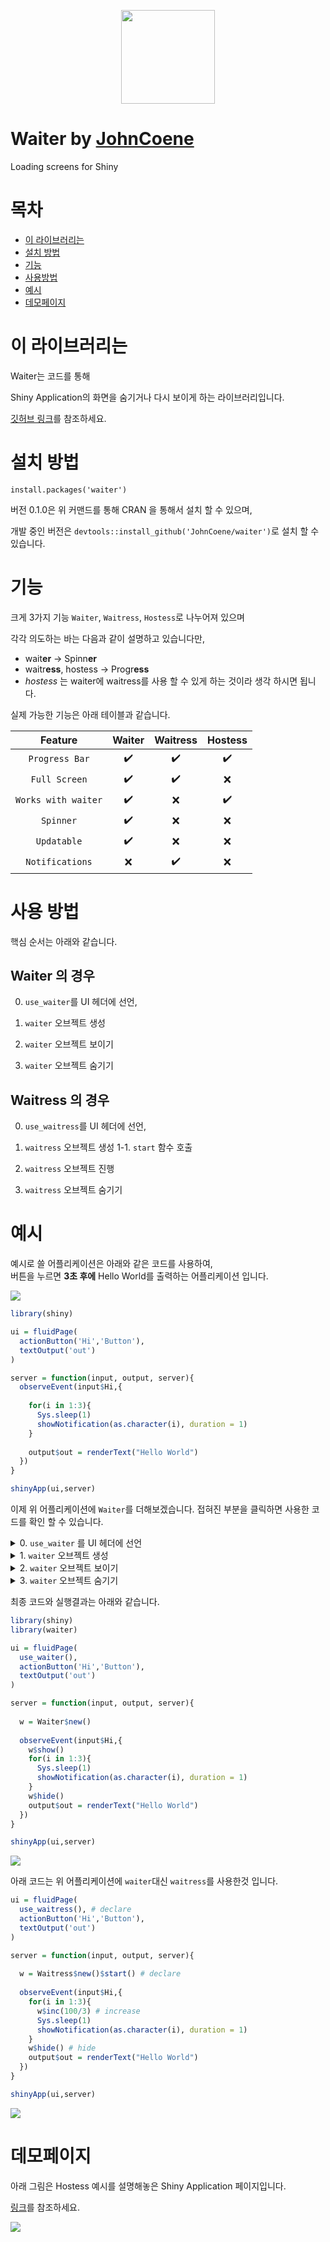 <p align = 'center'>
  <img src='https://github.com/JohnCoene/waiter/raw/master/man/figures/logo.png' width = "150"/>
</p>

# Waiter by [JohnCoene](https://github.com/JohnCoene)

Loading screens for Shiny

# 목차

- [이 라이브러리는](#이-라이브러리는)
- [설치 방법](#설치-방법)
- [기능](#기능)
- [사용방법](#사용-방법)
- [예시](#예시)
- [데모페이지](#데모페이지)

# 이 라이브러리는

Waiter는 코드를 통해 <br>

Shiny Application의 화면을 숨기거나 다시 보이게 하는 라이브러리입니다.<br>

[깃허브 링크](https://github.com/JohnCoene/waiter)를 참조하세요. 

# 설치 방법

`install.packages('waiter')`

버전 0.1.0은 위 커맨드를 통해 CRAN 을 통해서 설치 할 수 있으며, 

개발 중인 버전은 `devtools::install_github('JohnCoene/waiter')`로 설치 할 수 있습니다. 

# 기능

크게 3가지 기능 `Waiter`, `Waitress`, `Hostess`로 나누어져 있으며 

각각 의도하는 바는 다음과 같이 설명하고 있습니다만, 

- wait**er** -> Spinn**er** <br>
- waitr**ess**, hostess -> Progr**ess** <br>
- *hostess* 는 waiter에 waitress를 사용 할 수 있게 하는 것이라 생각 하시면 됩니다. 

실제 가능한 기능은 아래 테이블과 같습니다. 

<div align = 'center'>
  
|Feature|Waiter|Waitress|Hostess|
|:---:|:---:|:---:|:---:|
|`Progress Bar`|:heavy_check_mark:|:heavy_check_mark:|:heavy_check_mark:|
|`Full Screen`|:heavy_check_mark:|:heavy_check_mark:|:x:|
|`Works with waiter`|:heavy_check_mark:|:x:|:heavy_check_mark:|
|`Spinner`|:heavy_check_mark:|:x:|:x:|
|`Updatable`|:heavy_check_mark:|:x:|:x:|
|`Notifications`|:x:|:heavy_check_mark:|:x:|

</div>

# 사용 방법

핵심 순서는 아래와 같습니다. 

## Waiter 의 경우

0. `use_waiter`를 UI 헤더에 선언,

1. `waiter` 오브젝트 생성
2. `waiter` 오브젝트 보이기
3. `waiter` 오브젝트 숨기기

## Waitress 의 경우

0. `use_waitress`를 UI 헤더에 선언,

1. `waitress` 오브젝트 생성
  1-1. `start` 함수 호출

2. `waitress` 오브젝트 진행
3. `waitress` 오브젝트 숨기기

# 예시 

예시로 쓸 어플리케이션은 아래와 같은 코드를 사용하여,<br>
버튼을 누르면 **3초 후에** Hello World를 출력하는 어플리케이션 입니다. 

<img src='https://user-images.githubusercontent.com/6457691/73427256-b7160980-4379-11ea-9676-6cca93baad9d.gif'/>

```R
library(shiny)

ui = fluidPage(
  actionButton('Hi','Button'),
  textOutput('out')
)

server = function(input, output, server){
  observeEvent(input$Hi,{
    
    for(i in 1:3){
      Sys.sleep(1)
      showNotification(as.character(i), duration = 1)
    }
    
    output$out = renderText("Hello World")
  })
}

shinyApp(ui,server)
```

이제 위 어플리케이션에 `Waiter`를 더해보겠습니다. 접혀진 부분을 클릭하면 사용한 코드를 확인 할 수 있습니다. 

<details>
  <summary> 
    0. <code>use_waiter</code> 를 UI 헤더에 선언
  </summary>
  
```R
ui = fluidPage(
  use_waiter(), # Ceclare waiter
  actionButton('Hi','Button'),
  textOutput('out')
)
```

</details>

<details>
  <summary>
    1. <code>waiter</code> 오브젝트 생성
  </summary>
  
```R
server = function(input, output, server){

  w = Waiter$new() ## Create Waiter
  
  observeEvent(input$Hi,{
    
    for(i in 1:3){
      Sys.sleep(1)
      showNotification(as.character(i), duration = 1)
    }
    
    output$out = renderText("Hello World")
  })
}
```

</details>

<details>
  <summary>
    2. <code>waiter</code> 오브젝트 보이기
  </summary>
  
```R
server = function(input, output, server){

  w = Waiter$new() 
  
  observeEvent(input$Hi,{
    w$show() ## Show waiter
    for(i in 1:3){
      Sys.sleep(1)
      showNotification(as.character(i), duration = 1)
    }
    
    output$out = renderText("Hello World")
  })
}
```

</details>


<details>
  <summary>    
    3. <code>waiter</code> 오브젝트 숨기기
  </summary>
  
```R
server = function(input, output, server){

  w = Waiter$new() 
  
  observeEvent(input$Hi,{
    w$show() 
    for(i in 1:3){
      Sys.sleep(1)
      showNotification(as.character(i), duration = 1)
    }
    w$hide() ## Hide waiter
    output$out = renderText("Hello World")
  })
}
```

</details>

최종 코드와 실행결과는 아래와 같습니다.

```R
library(shiny)
library(waiter)

ui = fluidPage(
  use_waiter(),
  actionButton('Hi','Button'),
  textOutput('out')
)

server = function(input, output, server){
  
  w = Waiter$new() 
  
  observeEvent(input$Hi,{
    w$show() 
    for(i in 1:3){
      Sys.sleep(1)
      showNotification(as.character(i), duration = 1)
    }
    w$hide() 
    output$out = renderText("Hello World")
  })
}

shinyApp(ui,server)
```

<img src='https://user-images.githubusercontent.com/6457691/73427950-47088300-437b-11ea-87b1-845ee10a4b17.gif'/>


아래 코드는 위 어플리케이션에 `waiter`대신 `waitress`를 사용한것 입니다.

```R
ui = fluidPage(
  use_waitress(), # declare
  actionButton('Hi','Button'),
  textOutput('out')
)

server = function(input, output, server){
  
  w = Waitress$new()$start() # declare
  
  observeEvent(input$Hi,{
    for(i in 1:3){
      w$inc(100/3) # increase
      Sys.sleep(1)
      showNotification(as.character(i), duration = 1)
    }
    w$hide() # hide
    output$out = renderText("Hello World")
  })
}

shinyApp(ui,server)
```

<img src='https://user-images.githubusercontent.com/6457691/73429150-4fae8880-437e-11ea-952f-d446d887a868.gif'/>

# 데모페이지

아래 그림은 Hostess 예시를 설명해놓은 Shiny Application 페이지입니다.

[링크](https://shiny.john-coene.com/waiter/)를 참조하세요. 

<img src='https://user-images.githubusercontent.com/6457691/73429688-8fc23b00-437f-11ea-841c-8af05399783c.gif'/>



